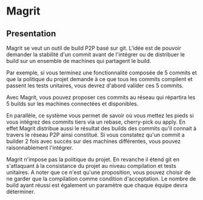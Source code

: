 Magrit
======

Presentation
------------

Magrit se veut un outil de build P2P basé sur git.
L'idée est de pouvoir demander la stabilité d'un commit avant de l'intégrer
ou de distribuer le build sur un ensemble de machines qui partagent le build.

Par exemple, si vous terminez une fonctionnalité composée de 5 commits et que 
la politique du projet demande à ce que tous les commits compilent et passent
les tests unitaires, vous devrez d'abord valider ces 5 commits.

Avec Magrit, vous pouvez proposer ces commits au réseau qui répartira les 5
builds sur les machines connectées et disponibles.

En parallèle, ce système vous permet de savoir où vous mettez les pieds si
vous intégrez des commits tiers via un rebase, cherry-pick ou apply. En effet
Magrit distribue aussi le résultat des builds des commits qu'il connait à
travers le réseau P2P ainsi constitué.
Si vous constatez qu'un commit a builder 2 fois avec succès sur des machines
différentes, vous pouvez raisonnablement l'intégrer.

Magrit n'impose pas la politique du projet. En revanche il étend git en
s'attaquant à la consistance du projet au niveau compilation et tests unitaires.
A noter que ce n'est qu'une proposition, vous pouvez choisir de ne garder que
la compilation comme condition d'acceptation. Le nombre de build ayant réussi
est également un paramètre que chaque équipe devra déterminer.


